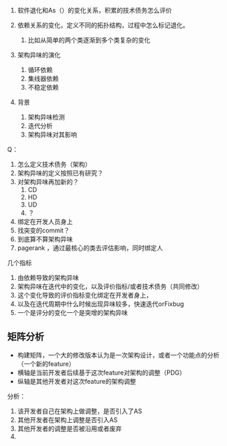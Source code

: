 1. 软件退化和As（）的变化关系，积累的技术债务怎么评价
2. 依赖关系的变化，定义不同的拓扑结构，过程中怎么标记退化。
	1. 比如从简单的两个类逐渐到多个类复杂的变化

1. 架构异味的演化
	1. 循环依赖
	2. 集线器依赖
	3. 不稳定依赖
2. 背景
	1. 架构异味检测
	2. 迭代分析
	3. 架构异味对其影响

Q：
1. 怎么定义技术债务（架构）
2. 架构异味的定义按照已有研究？
3. 对架构异味再加新的？
	1. CD
	2. HD
	3. UD
	4. ？
4. 绑定在开发人员身上
5. 找突变的commit？
6. 到底算不算架构异味
7. pagerank ，通过最核心的类去评估影响，同时绑定人


几个指标
1. 由依赖导致的架构异味
2. 架构异味在迭代中的变化，以及评价指标/或者技术债务（共同修改）
3. 这个变化导致的评价指标变化绑定在开发者身上，
4. 以及在迭代周期中什么时候出现异味较多，快速迭代orFixbug
5. 一个是评分的变化一个是突增的架构异味


## 矩阵分析
- 构建矩阵，一个大的修改版本认为是一次架构设计，或者一个功能点的分析（一个新的feature）
- 横轴是当前开发者后续基于这次feature对架构的调整（PDG）
- 纵轴是其他开发者对这次feature的架构调整

分析：
1. 该开发者自己在架构上做调整，是否引入了AS
2. 其他开发者在架构上调整是否引入AS
3. 其他开发者的调整是否被沿用或者废弃
4. 

